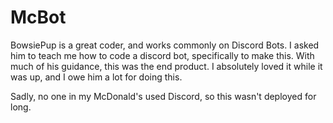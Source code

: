# McBot

BowsiePup is a great coder, and works commonly on Discord Bots. I asked him to teach me how to code a discord bot, specifically to make this. With much of his guidance, this was the end product. I absolutely loved it while it was up, and I owe him a lot for doing this.

Sadly, no one in my McDonald's used Discord, so this wasn't deployed for long.
